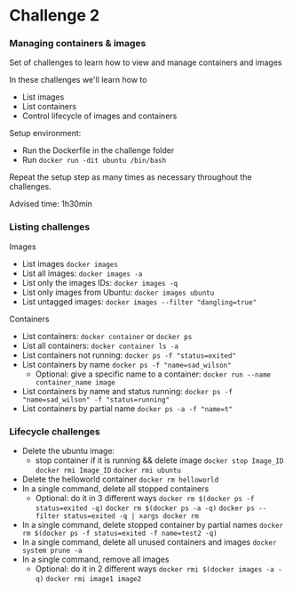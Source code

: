# Challenge 2

### Managing containers & images

Set of challenges to learn how to view and manage containers and images

In these challenges we'll learn how to

- List images
- List containers
- Control lifecycle of images and containers

Setup environment:

- Run the Dockerfile in the challenge folder
- Run `docker run -dit ubuntu /bin/bash`

Repeat the setup step as many times as necessary throughout the challenges.

Advised time: 1h30min

### Listing challenges

Images

- List images 
`docker images`
- List all images:
`docker images -a`
- List only the images IDs:
`docker images -q`
- List only images from Ubuntu:
`docker images ubuntu`
- List untagged images:
`docker images --filter "dangling=true"`

Containers

- List containers:
`docker container` or `docker ps`
- List all containers:
`docker container ls -a `
- List containers not running:
`docker ps -f "status=exited"`
- List containers by name
`docker ps -f "name=sad_wilson"`
  - Optional: give a specific name to a container:
    `docker run --name container_name image`
- List containers by name and status running:
`docker ps -f "name=sad_wilson" -f "status=running"`
- List containers by partial name
`docker ps -a -f "name=t"`


### Lifecycle challenges

- Delete the ubuntu image:
  - stop container if it is running && delete image
  `docker stop Image_ID`
  `docker rmi Image_ID`
  `docker rmi ubuntu`
- Delete the helloworld container
  `docker rm helloworld`
- In a single command, delete all stopped containers
  - Optional: do it in 3 different ways
  `docker rm $(docker ps -f status=exited -q)`
  `docker rm $(docker ps -a -q)`
  `docker ps --filter status=exited -q | xargs docker rm`
- In a single command, delete stopped container by partial names
  `docker rm $(docker ps -f status=exited -f name=test2 -q)`
- In a single command, delete all unused containers and images
  `docker system prune -a`
- In a single command, remove all images
  - Optional: do it in 2 different ways
  `docker rmi $(docker images -a -q)`
  `docker rmi image1 image2`
